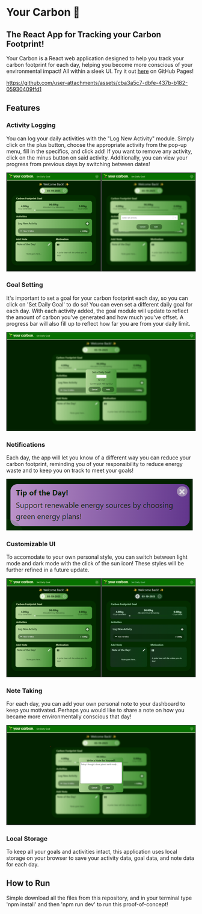 # Your Carbon 🌱
## The React App for Tracking your Carbon Footprint!

Your Carbon is a React web application designed to help you track your carbon footprint for each day, helping you become more conscious of your environmental impact! All within a sleek UI.
Try it out [here](https://teddpig123.github.io/carbon-footprint-tracker/) on GitHub Pages! 


https://github.com/user-attachments/assets/cba3a5c7-dbfe-437b-b182-05930409ffd1



## Features
### Activity Logging
You can log your daily activities with the "Log New Activity" module. Simply click on the plus button, choose the appropriate activity from the pop-up menu, fill in the specifics, and click add! If you want to remove any activity, click on the minus button on said activity. Additionally, you can view your progress from previous days by switching between dates!

![ActivityLogging](src/screenshots/ActivityLogger.png)


### Goal Setting
It's important to set a goal for your carbon footprint each day, so you can click on 'Set Daily Goal' to do so! You can even set a different daily goal for each day. With each activity added, the goal module will update to reflect the amount of carbon you've generated and how much you've offset. A progress bar will also fill up to reflect how far you are from your daily limit.

![Goal](src/screenshots/SetGoal.png)

### Notifications
Each day, the app will let you know of a different way you can reduce your carbon footprint, reminding you of your responsibility to reduce energy waste and to keep you on track to meet your goals!

![Notification](src/screenshots/Notification.png)

### Customizable UI
To accomodate to your own personal style, you can switch between light mode and dark mode with the click of the sun icon! These styles will be further refined in a future update.

![LightDarkMode](src/screenshots/DarkLight.png)

### Note Taking
For each day, you can add your own personal note to your dashboard to keep you motivated. Perhaps you would like to share a note on how you became more environmentally conscious that day!

![Note Taking](src/screenshots/SetNote.png)

### Local Storage
To keep all your goals and activities intact, this application uses local storage on your browser to save your activity data, goal data, and note data for each day.

## How to Run
Simple download all the files from this repository, and in your terminal type 'npm install' and then 'npm run dev' to run this proof-of-concept!
